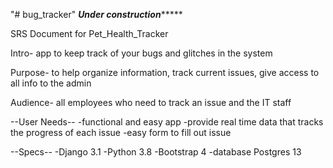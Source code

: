 "# bug_tracker"
***********Under construction****************

SRS Document for Pet_Health_Tracker

Intro- app to keep track of your bugs and glitches in the system

Purpose- to help organize information, track current issues, give access to all info to the admin

Audience- all employees who need to track an issue and the IT staff

--User Needs--
-functional and easy app
-provide real time data that tracks the progress of each issue
-easy form to fill out issue

--Specs--
 -Django 3.1
 -Python 3.8
 -Bootstrap 4
 -database Postgres 13
